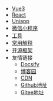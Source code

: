 <!-- _navbar.md -->
* [Vue3](vue3/hooks/useCountDown)
* [React](react/index.md)
* [Uniapp](uniapp/index.md)
* [微信小程序](wx/index.md)
* [工具](tools/utils.md)
* [常用解释](interpretation/main.md)
* [开源框架](thirdParty/index.md)
* 友情链接
  * [Docsify](https://docsify.js.org/#/)
  * [博客园](https://www.cnblogs.com)
  * [CDN](https://www.jsdelivr.com/)
  * [Github地址](https://github.com)
  * [Gitee地址](https://gitee.com)
